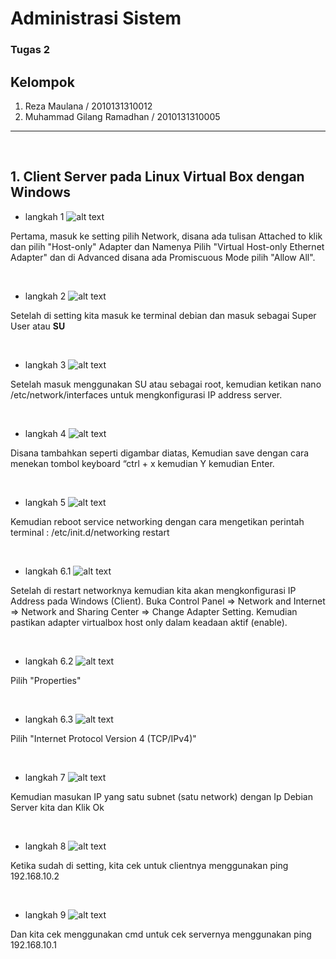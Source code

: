 # **Administrasi Sistem**

### Tugas 2

## Kelompok

1. Reza Maulana / 2010131310012
2. Muhammad Gilang Ramadhan / 2010131310005

---
<br>

## 1. Client Server pada Linux Virtual Box dengan Windows

- langkah 1
![alt text](img/langkah1.png)

Pertama, masuk ke setting pilih Network, disana ada tulisan Attached to klik dan pilih "Host-only" Adapter dan Namenya Pilih "Virtual Host-only Ethernet Adapter" dan di Advanced disana ada Promiscuous Mode pilih "Allow All".

<br>

- langkah 2
![alt text](img/langkah2.png)

Setelah di setting kita masuk ke terminal debian dan masuk sebagai Super User atau **SU**

<br>

- langkah 3
![alt text](img/langkah3.png)

Setelah masuk menggunakan SU atau sebagai root, kemudian ketikan nano /etc/network/interfaces untuk mengkonfigurasi IP address server.

<br>

- langkah 4
![alt text](img/langkah4.png)

Disana tambahkan seperti digambar diatas, Kemudian save dengan cara menekan tombol keyboard “ctrl + x kemudian Y kemudian Enter.

<br>

- langkah 5
![alt text](img/langkah5.png)

Kemudian reboot service networking dengan cara mengetikan perintah terminal :
/etc/init.d/networking restart

<br>

- langkah 6.1
![alt text](img/langkah6.1.png)

Setelah di restart networknya kemudian kita akan mengkonfigurasi IP Address pada Windows (Client).
Buka Control Panel => Network and Internet => Network and Sharing Center => Change Adapter Setting. Kemudian pastikan adapter virtualbox host only dalam keadaan aktif (enable).

<br>

- langkah 6.2
![alt text](img/langkah6.2.png)

Pilih "Properties"

<br>

- langkah 6.3
![alt text](img/langkah6.3.png)

Pilih "Internet Protocol Version 4 (TCP/IPv4)"

<br>

- langkah 7
![alt text](img/langkah7.png)

Kemudian masukan IP yang satu subnet (satu network) dengan Ip Debian Server kita dan Klik Ok

<br>

- langkah 8
![alt text](img/langkah8.png)

Ketika sudah di setting, kita cek untuk clientnya menggunakan ping 192.168.10.2

<br>

- langkah 9
![alt text](img/langkah9.png)

Dan kita cek menggunakan cmd untuk cek servernya menggunakan ping 192.168.10.1